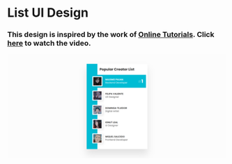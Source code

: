 # List UI Design
### This design is inspired by the work of [Online Tutorials](https://www.youtube.com/@OnlineTutorialsYT). Click [here](https://youtu.be/-c4aCe1EawA) to watch the video.

![preview img](/preview.png)
